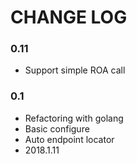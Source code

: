# CHANGE LOG

### 0.11

- Support simple ROA call

### 0.1

- Refactoring with golang
- Basic configure
- Auto endpoint locator
- 2018.1.11